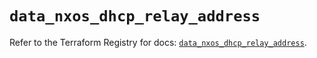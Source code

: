 # `data_nxos_dhcp_relay_address`

Refer to the Terraform Registry for docs: [`data_nxos_dhcp_relay_address`](https://registry.terraform.io/providers/ciscodevnet/nxos/0.5.10/docs/data-sources/dhcp_relay_address).
